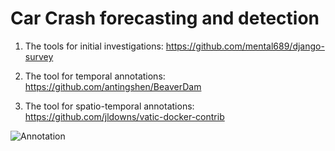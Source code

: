 # Car Crash forecasting and detection

1. The tools for initial investigations: https://github.com/mental689/django-survey

2. The tool for temporal annotations: https://github.com/antingshen/BeaverDam

3. The tool for spatio-temporal annotations: https://github.com/jldowns/vatic-docker-contrib

![Annotation](./data/1407.gif)